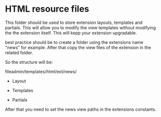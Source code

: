 HTML resource files
===================

This folder should be used to store extension layouts, templates and partials. This will allow you to modify the view templates without modifying the the
extension itself. This will kepp your extension upgradable.

best practice should be to create a folder using the extensions name "news" for example.
After that copy the view files of the extension in the related folder.

So the structure will be:

fileadmin/templates/html/ext/news/

- Layout

- Templates

- Partials

After that you need to set the news view paths in the extensions constants.
